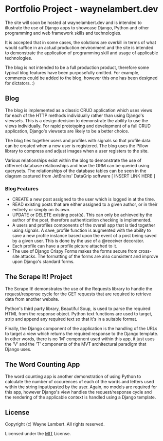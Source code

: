 # Portfolio Project - waynelambert.dev

The site will soon be hosted at waynelambert.dev and is intended to illustrate the use of Django apps to showcase Django, Python and other programming and web framework skills and technologies.

It is accepted that in some cases, the solutions are overkill in terms of what would suffice in an actual production environment and the site is intended to demonstrate the application of programming skill and usage of applicable technologies.

The blog is not intended to be a full production product, therefore some typical blog features have been purposefully omitted. For example, comments could be added to the blog, however this one has been designed for dictators. :)

## Blog

The blog is implemented as a classic CRUD application which uses views for each of the HTTP methods individually rather than using Django's viewsets. This is a design decision to demonstrate the ability to use the views individually. For rapid prototyping and development of a full CRUD application, Django's viewsets are likely to be a better choice.

The blog ties together users and profiles with signals so that profile data can be created when a new user is registered. The blog uses the Pillow library to compress and adjust images when a user registers to the site.

Various relationships exist within the blog to demonstrate the use of differnet database relationships and how the ORM can be queried using querysets. The relationships of the database tables can be seen in the diagram captured from JetBrains' DataGrip software [ INSERT LINK HERE ]

### Blog Features

- CREATE a new post assigned to the user which is logged in at the time.
- READ existing posts that are either assigned to a given author, or in their entirety or simply on its own.
- UPDATE or DELETE existing post(s). This can only be achieved by the author of the post, therefore authentication checking is implemented.
- A users and profiles components of the overall app that is tied together using signals. A save_profile function is augmented with the ability to save a new profile instance based upon the event of a post being saved by a given user. This is done by the use of a @receiver decorator.
- Each profile can have a profile picture attached to it.
- The use of Django Crispy Forms makes the forms secure from cross-site attacks. The formatting of the forms are also consistent and improve upon Django's standard forms.

## The Scrape It! Project

The Scrape It! demonstrates the use of the Requests library to handle the request/response cycle for the GET requests that are required to retrieve data from another website.

Python's third party library, Beautiful Soup, is used to parse the required HTML from the response object. Python text functions are used to target, strip and append any required text so that it's in a suitable format.

Finally, the Django component of the application is the handling of the URLs to target a view which returns the required response to the Django template. In other words, there is no 'M' component used within this app, it just uses the 'V' and the 'T' components of the MVT architectural paradigm that Django uses.

## The Word Counting App

The word counting app is another demonstration of using Python to calculate the number of occurences of each of the words and letters used within the string input/pasted by the user. Again, no models are required for this app, however Django's view handles the request/response cycle and the rendering of the applicable context is handled using a Django template.

## License

Copyright (c) Wayne Lambert. All rights reserved.

Licensed under the [MIT](/LICENSE) License.
